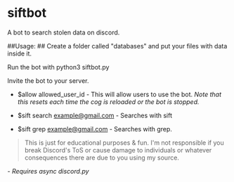# siftbot
A bot to search stolen data on discord.

##Usage: ##
Create a folder called "databases" and put your files with data inside it.

Run the bot with python3 siftbot.py

Invite the bot to your server.

* $allow allowed_user_id - This will allow users to use the bot. *Note that this resets each time the cog is reloaded or the bot is stopped.*

* $sift search example@gmail.com - Searches with sift

* $sift grep example@gmail.com - Searches with grep.

> This is just for educational purposes & fun. I'm not responsible if you break Discord's ToS or cause damage to individuals or whatever consequences there are due to you using my source.

*- Requires async discord.py*
